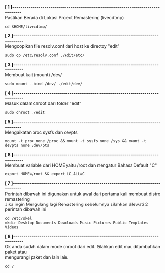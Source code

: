 **[ 1 ]---------------------------------------------------------------------------------**  
Pastikan Berada di Lokasi Project Remastering (livecdtmp)  
```
cd $HOME/livecdtmp/
```
**[ 2 ]---------------------------------------------------------------------------------**  
Mengcopikan file resolv.conf dari host ke directoy "edit"  
```
sudo cp /etc/resolv.conf ./edit/etc/
```
**[ 3 ]---------------------------------------------------------------------------------**  
Membuat kait (mount) /dev/  
```
sudo mount --bind /dev/ ./edit/dev/
```
**[ 4 ]---------------------------------------------------------------------------------**  
Masuk dalam chroot dari folder "edit"  
```
sudo chroot ./edit
```
**[ 5 ]---------------------------------------------------------------------------------**  
Mengaikatan proc sysfs dan devpts  
```
mount -t proc none /proc && mount -t sysfs none /sys && mount -t devpts none /dev/pts
```
**[ 6 ]---------------------------------------------------------------------------------**  
Membuat variable dari HOME yaitu /root dan mengatur Bahasa Default "C"  
```
export HOME=/root && export LC_ALL=C
```
**[ 7 ]---------------------------------------------------------------------------------**  
Perintah dibawah ini digunakan untuk awal dari pertama kali membuat distro remastering  
Jika ingin Mengulang lagi Remastering sebelumnya silahkan dilewati 2 perintah dibawah ini  
```
cd /etc/skel
mkdir Desktop Documents Downloads Music Pictures Public Templates Videos
```
**[ 8 ]---------------------------------------------------------------------------------**  
Ok anda sudah dalam mode chroot dari edit. Silahkan edit mau ditambahkan paket atau  
mengurangi paket dan lain lain.
```
cd /
```
